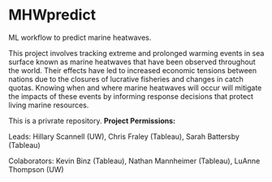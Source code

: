 # MHWpredict
ML workflow to predict marine heatwaves. 

This project involves tracking extreme and prolonged warming events in sea surface known as marine heatwaves that have been observed throughout the world. Their effects have led to increased economic tensions between nations due to the closures of lucrative fisheries and changes in catch quotas. Knowing when and where marine heatwaves will occur will mitigate the impacts of these events by informing response decisions that protect living marine resources.

This is a privrate repository. 
**Project Permissions:**

Leads: Hillary Scannell (UW), Chris Fraley (Tableau), Sarah Battersby (Tableau)
        
Colaborators: Kevin Binz (Tableau), Nathan Mannheimer (Tableau), LuAnne Thompson (UW)
        
        
